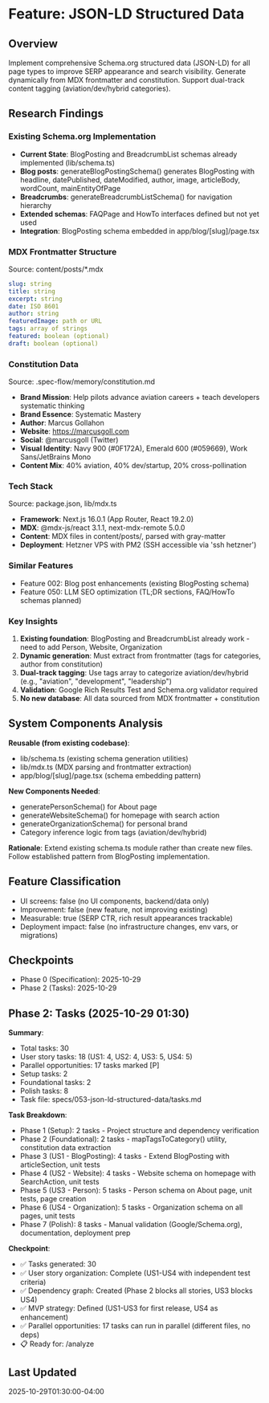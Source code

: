 # Feature: JSON-LD Structured Data

## Overview
Implement comprehensive Schema.org structured data (JSON-LD) for all page types to improve SERP appearance and search visibility. Generate dynamically from MDX frontmatter and constitution. Support dual-track content tagging (aviation/dev/hybrid categories).

## Research Findings

### Existing Schema.org Implementation
- **Current State**: BlogPosting and BreadcrumbList schemas already implemented (lib/schema.ts)
- **Blog posts**: generateBlogPostingSchema() generates BlogPosting with headline, datePublished, dateModified, author, image, articleBody, wordCount, mainEntityOfPage
- **Breadcrumbs**: generateBreadcrumbListSchema() for navigation hierarchy
- **Extended schemas**: FAQPage and HowTo interfaces defined but not yet used
- **Integration**: BlogPosting schema embedded in app/blog/[slug]/page.tsx

### MDX Frontmatter Structure
Source: content/posts/*.mdx
```yaml
slug: string
title: string
excerpt: string
date: ISO 8601
author: string
featuredImage: path or URL
tags: array of strings
featured: boolean (optional)
draft: boolean (optional)
```

### Constitution Data
Source: .spec-flow/memory/constitution.md
- **Brand Mission**: Help pilots advance aviation careers + teach developers systematic thinking
- **Brand Essence**: Systematic Mastery
- **Author**: Marcus Gollahon
- **Website**: https://marcusgoll.com
- **Social**: @marcusgoll (Twitter)
- **Visual Identity**: Navy 900 (#0F172A), Emerald 600 (#059669), Work Sans/JetBrains Mono
- **Content Mix**: 40% aviation, 40% dev/startup, 20% cross-pollination

### Tech Stack
Source: package.json, lib/mdx.ts
- **Framework**: Next.js 16.0.1 (App Router, React 19.2.0)
- **MDX**: @mdx-js/react 3.1.1, next-mdx-remote 5.0.0
- **Content**: MDX files in content/posts/, parsed with gray-matter
- **Deployment**: Hetzner VPS with PM2 (SSH accessible via 'ssh hetzner')

### Similar Features
- Feature 002: Blog post enhancements (existing BlogPosting schema)
- Feature 050: LLM SEO optimization (TL;DR sections, FAQ/HowTo schemas planned)

### Key Insights
1. **Existing foundation**: BlogPosting and BreadcrumbList already work - need to add Person, Website, Organization
2. **Dynamic generation**: Must extract from frontmatter (tags for categories, author from constitution)
3. **Dual-track tagging**: Use tags array to categorize aviation/dev/hybrid (e.g., "aviation", "development", "leadership")
4. **Validation**: Google Rich Results Test and Schema.org validator required
5. **No new database**: All data sourced from MDX frontmatter + constitution

## System Components Analysis
**Reusable (from existing codebase)**:
- lib/schema.ts (existing schema generation utilities)
- lib/mdx.ts (MDX parsing and frontmatter extraction)
- app/blog/[slug]/page.tsx (schema embedding pattern)

**New Components Needed**:
- generatePersonSchema() for About page
- generateWebsiteSchema() for homepage with search action
- generateOrganizationSchema() for personal brand
- Category inference logic from tags (aviation/dev/hybrid)

**Rationale**: Extend existing schema.ts module rather than create new files. Follow established pattern from BlogPosting implementation.

## Feature Classification
- UI screens: false (no UI components, backend/data only)
- Improvement: false (new feature, not improving existing)
- Measurable: true (SERP CTR, rich result appearances trackable)
- Deployment impact: false (no infrastructure changes, env vars, or migrations)

## Checkpoints
- Phase 0 (Specification): 2025-10-29
- Phase 2 (Tasks): 2025-10-29

## Phase 2: Tasks (2025-10-29 01:30)

**Summary**:
- Total tasks: 30
- User story tasks: 18 (US1: 4, US2: 4, US3: 5, US4: 5)
- Parallel opportunities: 17 tasks marked [P]
- Setup tasks: 2
- Foundational tasks: 2
- Polish tasks: 8
- Task file: specs/053-json-ld-structured-data/tasks.md

**Task Breakdown**:
- Phase 1 (Setup): 2 tasks - Project structure and dependency verification
- Phase 2 (Foundational): 2 tasks - mapTagsToCategory() utility, constitution data extraction
- Phase 3 (US1 - BlogPosting): 4 tasks - Extend BlogPosting with articleSection, unit tests
- Phase 4 (US2 - Website): 4 tasks - Website schema on homepage with SearchAction, unit tests
- Phase 5 (US3 - Person): 5 tasks - Person schema on About page, unit tests, page creation
- Phase 6 (US4 - Organization): 5 tasks - Organization schema on all pages, unit tests
- Phase 7 (Polish): 8 tasks - Manual validation (Google/Schema.org), documentation, deployment prep

**Checkpoint**:
- ✅ Tasks generated: 30
- ✅ User story organization: Complete (US1-US4 with independent test criteria)
- ✅ Dependency graph: Created (Phase 2 blocks all stories, US3 blocks US4)
- ✅ MVP strategy: Defined (US1-US3 for first release, US4 as enhancement)
- ✅ Parallel opportunities: 17 tasks can run in parallel (different files, no deps)
- 📋 Ready for: /analyze

## Last Updated
2025-10-29T01:30:00-04:00
